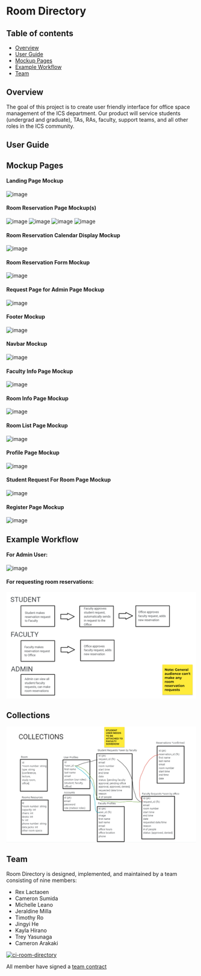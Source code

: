 # Room Directory

## Table of contents

* [Overview](#overview)
* [User Guide](#user-guide)
* [Mockup Pages](#mockup-pages)
* [Example Workflow](#example-workflow)
* [Team](#team)

## Overview

The goal of this project is to create user friendly interface for office space management of the ICS department. Our product will service students (undergrad and graduate), TAs, RAs, faculty, support teams, and all other roles in the ICS community.

## User Guide

## Mockup Pages
#### Landing Page Mockup
![image](https://user-images.githubusercontent.com/97726557/214188186-cb8ad5db-2748-46cd-bd85-b93e2a7a0936.png)

#### Room Reservation Page Mockup(s)
![image](https://user-images.githubusercontent.com/97726557/214188266-4fac64d6-5f20-4c38-bcb0-47a1710e639f.png)
![image](https://user-images.githubusercontent.com/97726557/214189089-fa5c66b4-8f1e-4270-aad6-809c7d20c018.png)
![image](https://user-images.githubusercontent.com/97726557/214189120-b1654b20-06d4-49af-9828-96d7b31a49e0.png)
![image](https://user-images.githubusercontent.com/97726557/217408605-413d6a85-98e1-478c-8ad8-66036720e412.png)

#### Room Reservation Calendar Display Mockup
![image](https://user-images.githubusercontent.com/97726557/217408354-99256a8d-4584-46ab-95d0-7f2c0b2be8ee.png)

#### Room Reservation Form Mockup
![image](https://user-images.githubusercontent.com/97726557/217408564-dfbffd0e-0e5c-401a-ba64-b06be69d7f4b.png)

#### Request Page for Admin Page Mockup
![image](https://user-images.githubusercontent.com/97726557/214188350-61cf0718-c6ba-47f1-b4e6-9147afbdb452.png)

#### Footer Mockup
![image](https://user-images.githubusercontent.com/97726557/214188407-c5c2ec77-a45f-4fbb-807c-c3cd4eb28eeb.png)

#### Navbar Mockup
![image](https://user-images.githubusercontent.com/97726557/214188003-f30b652c-5ecc-4880-8c5b-cfda740c652c.png)

#### Faculty Info Page Mockup
![image](https://user-images.githubusercontent.com/97726557/214188554-07bb206c-f049-4579-a338-a38952c34b31.png)

#### Room Info Page Mockup
![image](https://user-images.githubusercontent.com/97726557/214188623-3662c6cc-7d2b-46b8-aa27-a621455c1d80.png)

#### Room List Page Mockup
![image](https://user-images.githubusercontent.com/97726557/214188763-aa8f63d4-50d0-4576-8422-dd3c285d67d4.png)

#### Profile Page Mockup
![image](https://user-images.githubusercontent.com/97726557/214188835-f152fff1-13e5-4ee6-9d2a-f1e92fb83845.png)

#### Student Request For Room Page Mockup
![image](https://user-images.githubusercontent.com/97726557/214188988-43459f46-af7c-45c6-91e2-65dde2df0fd3.png)

#### Register Page Mockup
![image](https://user-images.githubusercontent.com/97726557/217408438-ff9bb22a-6f9f-49e2-94ff-2e58b942f2ff.png)

## Example Workflow
#### For Admin User:
![image](https://user-images.githubusercontent.com/97726557/214191621-09125dd3-acc3-46d7-a33b-829635173340.png)

#### For requesting room reservations:
<img src="images/roomRequests.PNG" class="img-fluid">

## Collections
<img src="images/collections.PNG" class="img-fluid">

## Team

Room Directory is designed, implemented, and maintained by a team consisting of nine members: 
* Rex Lactaoen
* Cameron Sumida 
* Michelle Leano
* Jeraldine Milla
* Timothy Ro
* Jingyi He
* Kayla Hirano
* Trey Yasunaga
* Cameron Arakaki

[![ci-room-directory](https://github.com/room-directory/room-directory/actions/workflows/ci.yml/badge.svg)](https://github.com/room-directory/room-directory/actions/workflows/ci.yml)

All member have signed a [team contract](https://docs.google.com/document/d/1eKRh4N_Ak8qnQbBEGrxAVlJxxvsMIjg8wWbFX2ZBQhc/edit?usp=sharing)
